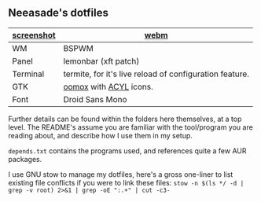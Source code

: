 ## Neeasade's dotfiles

[screenshot](https://u.teknik.io/3924RL.png) | [webm](https://u.teknik.io/wk6knx.webm)
---------|---
WM		 | BSPWM
Panel	 | lemonbar (xft patch)
Terminal | termite, for it's live reload of configuration feature.
GTK 	 | [oomox](https://github.com/actionless/oomox) with [ACYL](http://pobtott.deviantart.com/art/Any-Color-You-Like-175624910) icons.
Font 	 | Droid Sans Mono

Further details can be found within the folders here themselves, at a top level. The README's assume you are familiar with the tool/program you are reading about, and describe how I use them in my setup.

`depends.txt` contains the programs used, and references quite a few AUR packages.

I use GNU stow to manage my dotfiles, here's a gross one-liner to list existing file conflicts if you were to link these files: `stow -n $(ls */ -d | grep -v root) 2>&1 | grep -oE ":.+" | cut -c3-`
